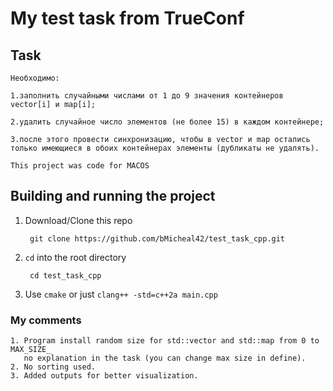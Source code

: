 # My test task from TrueConf

## Task
```shell
Необходимо:

1.заполнить случайными числами от 1 до 9 значения контейнеров vector[i] и map[i];

2.удалить случайное число элементов (не более 15) в каждом контейнере;

3.после этого провести синхронизацию, чтобы в vector и map остались только имеющиеся в обоих контейнерах элементы (дубликаты не удалять).
```

`This project was code for MACOS`

## Building and running the project
1. Download/Clone this repo

        git clone https://github.com/bMicheal42/test_task_cpp.git
        
2. `cd` into the root directory
        
        cd test_task_cpp
        
3. Use `cmake` or just `clang++ -std=c++2a main.cpp`    

### My comments
```
1. Program install random size for std::vector and std::map from 0 to MAX_SIZE_
   no explanation in the task (you can change max size in define).
2. No sorting used.
3. Added outputs for better visualization.
```
